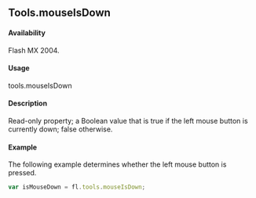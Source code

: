 ## Tools.mouseIsDown

#### Availability

Flash MX 2004.

#### Usage

tools.mouseIsDown

#### Description

Read-only property; a Boolean value that is true if the left mouse button is currently down; false otherwise.

#### Example

The following example determines whether the left mouse button is pressed.
```javascript
var isMouseDown = fl.tools.mouseIsDown;
```